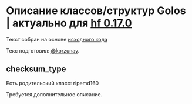 # Описание классов/структур Golos | актуально для [hf 0.17.0](https://github.com/GolosChain/golos/releases/tag/v0.17.0)
Текст собран на основе [исходного кода](https://github.com/GolosChain/golos/tree/master/libraries/protocol/include/golos/protocol/types.hpp)

Текс подготовил: [@korzunav](https://golos.io/@korzunav).

## checksum_type

Есть родительский класс: ripemd160

Требуется дополнительное описание.
